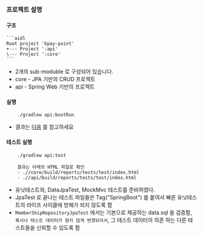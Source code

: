 ### 프로젝트 설명

#### 구조

    ```aidl
    Root project 'kpay-point'
    +--- Project ':api'
    \--- Project ':core'
    ```

* 2개의 sub-moduble 로 구성되어 있습니다.
* core - JPA 기반의 CRUD 프로젝트
* api - Spring Web 기반의 프로젝트

#### 실행

```aidl
    ./gradlew api:bootRun
```

* 결과는 [다음](./docs/RESULT.md) 를 참고하세요

#### 테스트 실행

```aidl
    ./gradlew api:test
    
    결과는 아래의 HTML 파일로 확인
    - .//core/build/reports/tests/test/index.html
    - .//api/build/reports/tests/test/index.html
```

* 유닛테스트와, DataJpaTest, MockMvc 테스트를 준비하였다.
* JpaTest 로 끝나는 테스트 파일들은 Tag("SpringBoot") 를 붙여서 빠른 유닛테스트의 라이프 사이클에 방해가 되지 않도록 함
* `MemberShipRepositoryJpaTest` 에서는 기본으로 제공하는 data.sql 을 검증함, `혹시나 테스트 데이터가 원치 않게 변경되어서`, 그 테스트 데이터의 의존 하는 다른 테스트들을 신뢰할
  수 있도록 함


